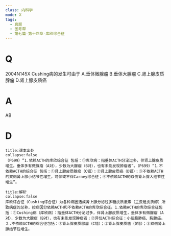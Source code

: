 ```yaml
---
class: 内科学
mode: X
tags:
  - 真题
  - 医考帮
  - 第七篇-第十四章-库欣综合征
---
```


# Q
2004N145X Cushing病的发生可由于
A.垂体微腺瘤
B.垂体大腺瘤
C.肾上腺皮质腺瘤
D.肾上腺皮质癌

# A
AB
# D
```ad-note
title:课本出处
collapse:false
（P699）“1.依赖ACTH的库欣综合征 包括：①库欣病：指垂体ACTH分泌过多，伴肾上腺皮质增生。垂体多有微腺瘤（A对），少数为大腺瘤（B对），也有未能发现肿瘤者”。（P699）“1.不依赖ACTH的综合征 包括：①肾上腺皮质腺瘤（C错）；②肾上腺皮质癌（D错）；③不依赖ACTH的双侧肾上腺小结节性增生，可伴或不伴Carney综合征；④不依赖ACTH的双侧肾上腺大结节性增生”。
```

```ad-summary
title:解析
collapse:false
库欣综合征（Cushing综合征）为各种病因造成肾上腺分泌过多糖皮质激素（主要是皮质醇）所致病症的总称，按病因分依赖ACTH和不依赖ACTH的库欣综合征。1.依赖ACTH的库欣综合征包括：①Cushing病（库欣病）：指垂体ACTH分泌过多，伴肾上腺皮质增生，垂体多有微腺瘤（A对），少数为大腺瘤（B对），也有未能发现肿瘤者；②异位ACTH综合征：小细胞肺癌、胸腺癌。２.不依赖ACTH的综合征包括：①肾上腺皮质腺瘤（C错）；②肾上腺皮质癌（D错）；③双侧肾上腺结节性增生。
```

